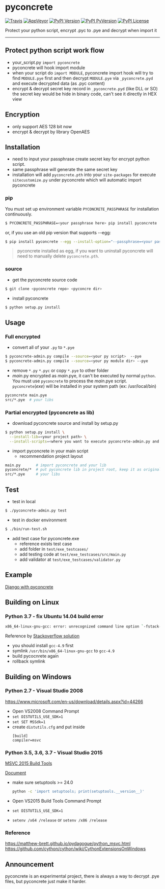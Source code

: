 pyconcrete
==============
[![Travis](https://img.shields.io/travis/Falldog/pyconcrete.svg?label=travis)](https://travis-ci.org/Falldog/pyconcrete)
[![AppVeyor](https://img.shields.io/appveyor/ci/Falldog/pyconcrete.svg?label=appveyor)](https://ci.appveyor.com/project/Falldog/pyconcrete)
[![PyPI Version](https://img.shields.io/pypi/v/pyconcrete.svg)](https://pypi.python.org/pypi/pyconcrete)
[![PyPI PyVersion](https://img.shields.io/pypi/pyversions/pyconcrete.svg)](https://pypi.python.org/pypi/pyconcrete)
[![PyPI License](https://img.shields.io/pypi/l/pyconcrete.svg)](https://pypi.python.org/pypi/pyconcrete)

Protect your python script, encrypt .pyc to .pye and decrypt when import it

--------------


Protect python script work flow
--------------
* your_script.py `import pyconcrete`
* pyconcrete will hook import module
* when your script do `import MODULE`, pyconcrete import hook will try to find `MODULE.pye` first
  and then decrypt `MODULE.pye` via `_pyconcrete.pyd` and execute decrypted data (as .pyc content)
* encrypt & decrypt secret key record in `_pyconcrete.pyd` (like DLL or SO)
  the secret key would be hide in binary code, can't see it directly in HEX view


Encryption
--------------
* only support AES 128 bit now
* encrypt & decrypt by library OpenAES


Installation
--------------
  * need to input your passphrase create secret key for encrypt python script.
  * same passphrase will generate the same secret key
  * installation will add `pyconcrete.pth` into your `site-packages` for execute `sitecustomize.py` under pyconcrete which will automatic import pyconcrete

### pip
You must set up environment variable `PYCONCRETE_PASSPHRASE` for installation continuously.
```sh
$ PYCONCRETE_PASSPHRASE=<your passphrase here> pip install pyconcrete
```

or, if you use an old pip version that supports --egg:

```sh
$ pip install pyconcrete --egg --install-option="--passphrase=<your passphrase>"
```
  > pyconcrete installed as egg, if you want to uninstall pyconcrete will need to manually delete `pyconcrete.pth`.

### source
* get the pyconcrete source code
```sh
$ git clone <pyconcrete repo> <pyconcre dir>
```

* install pyconcrete
```sh
$ python setup.py install
```


Usage
--------------

### Full encrypted
* convert all of your `.py` to `*.pye`
```sh
$ pyconcrete-admin.py compile --source=<your py script>  --pye
$ pyconcrete-admin.py compile --source=<your py module dir> --pye
```

* remove `*.py` `*.pyc` or copy `*.pye` to other folder
* *main*.py encrypted as *main*.pye, it can't be executed by normal `python`.
You must use `pyconcrete` to process the *main*.pye script.
`pyconcrete`(*exe*) will be installed in your system path (ex: /usr/local/bin)

```sh
pyconcrete main.pye
src/*.pye  # your libs
```


### Partial encrypted (pyconcrete as lib)
* download pyconcrete source and install by setup.py
```sh
$ python setup.py install \
  --install-lib=<your project path> \
  --install-scripts=<where you want to execute pyconcrete-admin.py and pyconcrete(exe)>
```

* import pyconcrete in your main script
  * recommendation project layout
```sh
main.py       # import pyconcrete and your lib
pyconcrete/*  # put pyconcrete lib in project root, keep it as original files
src/*.pye     # your libs
```


Test
--------------
* test in local
```sh
$ ./pyconcrete-admin.py test
```

* test in docker environment
```sh
$ ./bin/run-test.sh
```

* add test case for pyconcrete.exe
  * reference exists test case
  * add folder in `test/exe_testcases/`
  * add testing code at `test/exe_testcases/src/main.py`
  * add validator at `test/exe_testcases/validator.py`

Example
--------------

[Django with pyconcrete](example/django)



Building on Linux
--------------

### Python 3.7 - fix Ubuntu 14.04 build error
```bash
x86_64-linux-gnu-gcc: error: unrecognized command line option `-fstack-protector-strong`
```
Reference by [Stackoverflow solution](https://stackoverflow.com/questions/27182042/pip-error-unrecognized-command-line-option-fstack-protector-strong)
* you should install `gcc-4.9` first
* symlink `/usr/bin/x86_64-linux-gnu-gcc` to `gcc-4.9`
* build pycocnrete again
* rollback symlink


Building on Windows
--------------

### Python 2.7 - Visual Studio 2008
https://www.microsoft.com/en-us/download/details.aspx?id=44266

* Open VS2008 Command Prompt
* `set DISTUTILS_USE_SDK=1`
* `set SET MSSdk=1`
* create `distutils.cfg` and put inside
    ```text
    [build]
    compiler=msvc
    ```

### Python 3.5, 3.6, 3.7 - Visual Studio 2015

[MSVC 2015 Build Tools](http://landinghub.visualstudio.com/visual-cpp-build-tools)

[Document](https://matthew-brett.github.io/pydagogue/python_msvc.html#python-3-5-3-6)

* make sure setuptools >= 24.0
    ```sh
    python -c 'import setuptools; print(setuptools.__version__)'
    ```

* Open VS2015 Build Tools Command Prompt
* `set DISTUTILS_USE_SDK=1 `
* `setenv /x64 /release`  or `setenv /x86 /release`


### Reference
https://matthew-brett.github.io/pydagogue/python_msvc.html
https://github.com/cython/cython/wiki/CythonExtensionsOnWindows


Announcement
--------------
pyconcrete is an experimental project, there is always a way to decrypt .pye files, but pyconcrete just make it harder.
